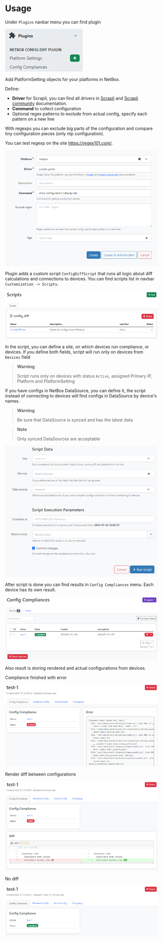 
# Usage

Under `Plugins` navbar menu you can find plugin

![Screenshot of navbar](media/screenshots/navbar.png)

Add PlatformSetting objects for your platforms in NetBox.

Define:

- **Driver** for Scrapli, you can find all drivers in [Scrapli](https://github.com/carlmontanari/scrapli) and [Scrapli community](https://github.com/scrapli/scrapli_community) documentation.
- **Command** to collect configuration
- Optional regex patterns to exclude from actual config, specify each pattern on a new line

With regexps you can exclude big parts of the configuration and compare tiny configuration pieces (only ntp configuration).

You can test regexp on the site https://regex101.com/.

![Screenshot of PlatformSetting](media/screenshots/platformsetting.png)

Plugin adds a custom script `ConfigDiffScript` that runs all logic about diff calculations and connections to devices.
You can find scripts list in navbar `Customization -> Scripts`.

![Screenshot of the scripts list](media/screenshots/script-list.png)

In the script, you can define a site, on which devices run compliance, or devices.
 If you define both fields, script will run only on devices from `Devices` field

> **Warning**
>
> Script runs only on devices with status `Active`, assigned Primary IP, Platform and PlatformSetting

If you have configs in NetBox DataSource, you can define it, the script instead of connecting to devices will find configs in DataSource by device's names.

> **Warning**
>
> Be sure that DataSource is synced and has the latest data

> **Note**
>
> Only synced DataSources are acceptable

![Screenshot of the script](media/screenshots/script.png)

After script is done you can find results in `Config Compliances` menu. Each device has its own result.

![Screenshot of the compliance list](media/screenshots/compliance-list.png)

Also result is storing rendered and actual configurations from devices.

Compliance finished with error

![Screenshot of the compliance error](media/screenshots/compliance-error.png)

Render diff between configurations

![Screenshot of diff](media/screenshots/compliance-diff.png)

No diff

![Screenshot of the compliance ok](media/screenshots/compliance-ok.png)